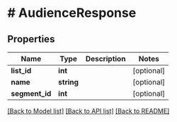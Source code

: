 # # AudienceResponse

## Properties

Name | Type | Description | Notes
------------ | ------------- | ------------- | -------------
**list_id** | **int** |  | [optional] 
**name** | **string** |  | [optional] 
**segment_id** | **int** |  | [optional] 

[[Back to Model list]](../../README.md#documentation-for-models) [[Back to API list]](../../README.md#documentation-for-api-endpoints) [[Back to README]](../../README.md)


